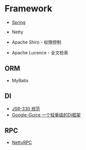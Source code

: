 # Framework

* [Spring](java-framework/Spring/README.md)
* Netty


* Apache Shiro - 权限控制
* Apache Lucence - 全文检索

## ORM
* MyBatis

## DI
* [JSR-330 规范](DI/JSR-330.md)
* [Google-Guice 一个轻量级的DI框架](DI/google-guice/README.md)

## RPC
* [NettyRPC](https://github.com/tang-jie/NettyRPC)